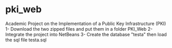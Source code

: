 # pki_web
Academic Project on the Implementation of a Public Key Infrastructure (PKI)
1- Download the two zipped files and put them in a folder PKI_Web
2- Integrate the project into NetBeans
3- Create the database "testa" then load the sql file testa.sql
